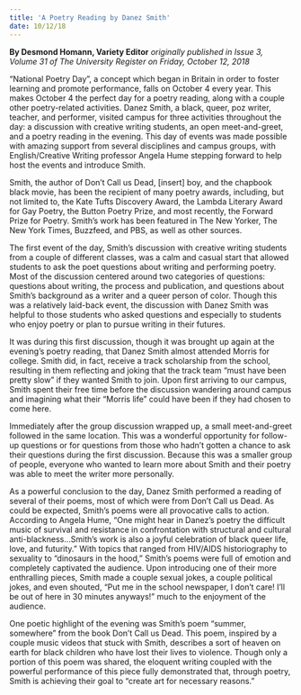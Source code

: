 ```yaml
---
title: 'A Poetry Reading by Danez Smith'
date: 10/12/18
---
```


**By Desmond Homann, Variety Editor** _originally published in Issue 3, Volume 31 of The University Register on Friday, October 12, 2018_

“National Poetry Day”, a concept which began in Britain in order to foster learning and promote performance, falls on October 4 every year. This makes October 4 the perfect day for a poetry reading, along with a couple other poetry-related activities. Danez Smith, a black, queer, poz writer, teacher, and performer, visited campus for three activities throughout the day: a discussion with creative writing students, an open meet-and-greet, and a poetry reading in the evening. This day of events was made possible with amazing support from several disciplines and campus groups, with English/Creative Writing professor Angela Hume stepping forward to help host the events and introduce Smith.

Smith, the author of Don’t Call us Dead, [insert] boy, and the chapbook black movie, has been the recipient of many poetry awards, including, but not limited to, the Kate Tufts Discovery Award, the Lambda Literary Award for Gay Poetry, the Button Poetry Prize, and most recently, the Forward Prize for Poetry. Smith’s work has been featured in The New Yorker, The New York Times, Buzzfeed, and PBS, as well as other sources.

The first event of the day, Smith’s discussion with creative writing students from a couple of different classes, was a calm and casual start that allowed students to ask the poet questions about writing and performing poetry. Most of the discussion centered around two categories of questions: questions about writing, the process and publication, and questions about Smith’s background as a writer and a queer person of color. Though this was a relatively laid-back event, the discussion with Danez Smith was helpful to those students who asked questions and especially to students who enjoy poetry or plan to pursue writing in their futures.

It was during this first discussion, though it was brought up again at the evening’s poetry reading, that Danez Smith almost attended Morris for college. Smith did, in fact, receive a track scholarship from the school, resulting in them reflecting and joking that the track team “must have been pretty slow” if they wanted Smith to join. Upon first arriving to our campus, Smith spent their free time before the discussion wandering around campus and imagining what their “Morris life” could have been if they had chosen to come here.

Immediately after the group discussion wrapped up, a small meet-and-greet followed in the same location. This was a wonderful opportunity for follow-up questions or for questions from those who hadn’t gotten a chance to ask their questions during the first discussion. Because this was a smaller group of people, everyone who wanted to learn more about Smith and their poetry was able to meet the writer more personally.

As a powerful conclusion to the day, Danez Smith performed a reading of several of their poems, most of which were from Don’t Call us Dead. As could be expected, Smith’s poems were all provocative calls to action. According to Angela Hume, “One might hear in Danez’s poetry the difficult music of survival and resistance in confrontation with structural and cultural anti-blackness...Smith’s work is also a joyful celebration of black queer life, love, and futurity.” With topics that ranged from HIV/AIDS historiography to sexuality to “dinosaurs in the hood,” Smith’s poems were full of emotion and completely captivated the audience. Upon introducing one of their more enthralling pieces, Smith made a couple sexual jokes, a couple political jokes, and even shouted, “Put me in the school newspaper, I don’t care! I’ll be out of here in 30 minutes anyways!” much to the enjoyment of the audience.

One poetic highlight of the evening was Smith’s poem “summer, somewhere” from the book Don’t Call us Dead. This poem, inspired by a couple music videos that stuck with Smith, describes a sort of heaven on earth for black children who have lost their lives to violence. Though only a portion of this poem was shared, the eloquent writing coupled with the powerful performance of this piece fully demonstrated that, through poetry, Smith is achieving their goal to “create art for necessary reasons.” 